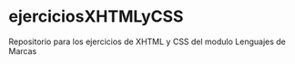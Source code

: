 # ejerciciosXHTMLyCSS
Repositorio para los ejercicios de XHTML y CSS del modulo Lenguajes de Marcas
